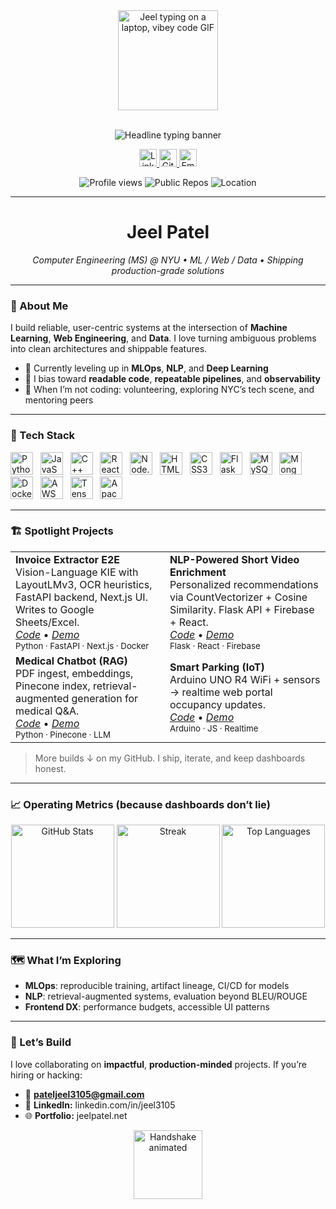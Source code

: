 <!-- HERO -->
<div align="center">
  <img alt="Jeel typing on a laptop, vibey code GIF" height="160" src="https://media.giphy.com/media/qgQUggAC3Pfv687qPC/giphy.gif" />
  <br/><br/>

  <!-- Typing headline -->
  <img alt="Headline typing banner"
       src="https://readme-typing-svg.demolab.com?font=Inter&weight=600&size=28&duration=3200&pause=800&center=true&vCenter=true&multiline=true&width=800&height=90&lines=Hi%2C+I'm+Jeel+%F0%9F%91%8B;I+build+data-driven+apps+that+ship+and+scale." />
  
  <!-- Socials -->
  <p>
    <a href="https://www.linkedin.com/in/jeel3105/">
      <img alt="LinkedIn" height="28" 
           src="https://img.shields.io/static/v1?label=&message=LinkedIn&color=0A66C2&logo=linkedin&logoColor=white&style=for-the-badge"/>
    </a>
    <a href="https://github.com/Jex2l">
      <img alt="GitHub" height="28"
           src="https://img.shields.io/static/v1?label=&message=GitHub&color=181717&logo=github&logoColor=white&style=for-the-badge"/>
    </a>
    <a href="mailto:pateljeel3105@gmail.com">
      <img alt="Email" height="28"
           src="https://img.shields.io/static/v1?label=&message=Email&color=D14836&logo=gmail&logoColor=white&style=for-the-badge"/>
    </a>
    <!-- TODO: Portfolio -->
    <!-- <a href="YOUR_PORTFOLIO_URL">
      <img alt="Portfolio" height="28"
           src="https://img.shields.io/static/v1?label=&message=Portfolio&color=4F46E5&logo=vercel&logoColor=white&style=for-the-badge"/>
    </a> -->
  </p>

  <!-- KPI quick hits -->
  <p>
    <img alt="Profile views" src="https://komarev.com/ghpvc/?username=Jex2l&label=Profile%20Views&color=0E8A16&style=flat-square"/>
    <img alt="Public Repos" src="https://img.shields.io/badge/Repos-Active-green?style=flat-square"/>
    <img alt="Location" src="https://img.shields.io/badge/NYU-New%20York-purple?style=flat-square"/>
  </p>
</div>

---

<h1 align="center">Jeel Patel</h1>
<p align="center"><i>Computer Engineering (MS) @ NYU • ML / Web / Data • Shipping production-grade solutions</i></p>

---

### 🚀 About Me
I build reliable, user-centric systems at the intersection of **Machine Learning**, **Web Engineering**, and **Data**. I love turning ambiguous problems into clean architectures and shippable features.

- 🔭 Currently leveling up in **MLOps**, **NLP**, and **Deep Learning**
- 🧱 I bias toward **readable code**, **repeatable pipelines**, and **observability**
- 🌆 When I’m not coding: volunteering, exploring NYC’s tech scene, and mentoring peers

---

### 🧰 Tech Stack
<div align="left">
  <img alt="Python" title="Python" src="https://cdn.jsdelivr.net/gh/devicons/devicon/icons/python/python-original.svg" height="36"/> &nbsp;
  <img alt="JavaScript" title="JavaScript" src="https://cdn.jsdelivr.net/gh/devicons/devicon/icons/javascript/javascript-original.svg" height="36"/> &nbsp;
  <img alt="C++" title="C++" src="https://cdn.jsdelivr.net/gh/devicons/devicon/icons/cplusplus/cplusplus-original.svg" height="36"/> &nbsp;
  <img alt="React" title="React" src="https://cdn.jsdelivr.net/gh/devicons/devicon/icons/react/react-original.svg" height="36"/> &nbsp;
  <img alt="Node.js" title="Node.js" src="https://cdn.jsdelivr.net/gh/devicons/devicon/icons/nodejs/nodejs-original.svg" height="36"/> &nbsp;
  <img alt="HTML5" title="HTML5" src="https://cdn.jsdelivr.net/gh/devicons/devicon/icons/html5/html5-original.svg" height="36"/> &nbsp;
  <img alt="CSS3" title="CSS3" src="https://cdn.jsdelivr.net/gh/devicons/devicon/icons/css3/css3-original.svg" height="36"/> &nbsp;
  <img alt="Flask" title="Flask" src="https://cdn.jsdelivr.net/gh/devicons/devicon/icons/flask/flask-original.svg" height="36"/> &nbsp;
  <img alt="MySQL" title="MySQL" src="https://cdn.jsdelivr.net/gh/devicons/devicon/icons/mysql/mysql-original.svg" height="36"/> &nbsp;
  <img alt="MongoDB" title="MongoDB" src="https://cdn.jsdelivr.net/gh/devicons/devicon/icons/mongodb/mongodb-original.svg" height="36"/> &nbsp;
  <img alt="Docker" title="Docker" src="https://cdn.jsdelivr.net/gh/devicons/devicon/icons/docker/docker-original.svg" height="36"/> &nbsp;
  <img alt="AWS" title="AWS" src="https://cdn.jsdelivr.net/gh/devicons/devicon/icons/amazonwebservices/amazonwebservices-original.svg" height="36"/> &nbsp;
  <img alt="TensorFlow" title="TensorFlow" src="https://cdn.jsdelivr.net/gh/devicons/devicon/icons/tensorflow/tensorflow-original.svg" height="36"/> &nbsp;
  <img alt="Apache Spark" title="Apache Spark" src="https://cdn.jsdelivr.net/gh/devicons/devicon/icons/apache/apache-original.svg" height="36"/>
</div>

---

### 🏗 Spotlight Projects
<table>
  <tr>
    <td>
      <b>Invoice Extractor E2E</b><br/>
      Vision-Language KIE with LayoutLMv3, OCR heuristics, FastAPI backend, Next.js UI. Writes to Google Sheets/Excel.
      <br/>
      <a href="https://github.com/Jex2l"><i>Code</i></a> • 
      <!-- TODO: add demo link -->
      <a href="#"><i>Demo</i></a>
      <br/><sub>Python · FastAPI · Next.js · Docker</sub>
    </td>
    <td>
      <b>NLP-Powered Short Video Enrichment</b><br/>
      Personalized recommendations via CountVectorizer + Cosine Similarity. Flask API + Firebase + React.
      <br/>
      <a href="https://github.com/Jex2l"><i>Code</i></a> • 
      <a href="#"><i>Demo</i></a>
      <br/><sub>Flask · React · Firebase</sub>
    </td>
  </tr>
  <tr>
    <td>
      <b>Medical Chatbot (RAG)</b><br/>
      PDF ingest, embeddings, Pinecone index, retrieval-augmented generation for medical Q&A.
      <br/>
      <a href="https://github.com/Jex2l"><i>Code</i></a> • 
      <a href="#"><i>Demo</i></a>
      <br/><sub>Python · Pinecone · LLM</sub>
    </td>
    <td>
      <b>Smart Parking (IoT)</b><br/>
      Arduino UNO R4 WiFi + sensors → realtime web portal occupancy updates.
      <br/>
      <a href="https://github.com/Jex2l"><i>Code</i></a> • 
      <a href="#"><i>Demo</i></a>
      <br/><sub>Arduino · JS · Realtime</sub>
    </td>
  </tr>
</table>

> More builds ↓ on my GitHub. I ship, iterate, and keep dashboards honest.

---

### 📈 Operating Metrics (because dashboards don’t lie)
<div align="center">
  <img alt="GitHub Stats" height="165"
       src="https://github-readme-stats.vercel.app/api?username=Jex2l&show_icons=true&hide_title=true&rank_icon=percentile&include_all_commits=true&theme=transparent"/>
  <img alt="Streak" height="165"
       src="https://streak-stats.demolab.com?user=Jex2l&theme=transparent&hide_border=false"/>
  <img alt="Top Languages" height="165"
       src="https://github-readme-stats.vercel.app/api/top-langs/?username=Jex2l&layout=compact&theme=transparent&langs_count=8"/>
</div>

---

### 🗺️ What I’m Exploring
- **MLOps**: reproducible training, artifact lineage, CI/CD for models
- **NLP**: retrieval-augmented systems, evaluation beyond BLEU/ROUGE
- **Frontend DX**: performance budgets, accessible UI patterns

---

### 🤝 Let’s Build
I love collaborating on **impactful**, **production-minded** projects. If you’re hiring or hacking:
- 📧 **pateljeel3105@gmail.com**
- 💼 **LinkedIn:** linkedin.com/in/jeel3105
- 🌐 **Portfolio:** jeelpatel.net <!-- TODO: add your portfolio URL -->

<div align="center">
  <img alt="Handshake animated" height="110"
       src="https://media.giphy.com/media/v1.Y2lkPTc5MGI3NjExejB4MTlwMTdpeDF3dzJoMjdrZ3VkM2NrcHMyM25paHV0b2Fic3hkdSZlcD12MV9naWZzX3NlYXJjaCZjdD1n/M9gbBd9nbDrOTu1Mqx/giphy.gif"/>
</div>

<!-- Accessibility & Reliability Notes:
- All images include alt text.
- External stat services can rate-limit. If a badge fails, refresh or set a static screenshot.
- Replace TODO placeholders with your links for maximum conversion. -->
